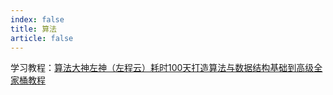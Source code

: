 ```yaml
---
index: false
title: 算法
article: false
---
```


<Catalog />



学习教程：[算法大神左神（左程云）耗时100天打造算法与数据结构基础到高级全家桶教程](https://www.bilibili.com/video/BV13g41157hK/?vd_source=6ed2840153588b246266a760ffa26d7d)